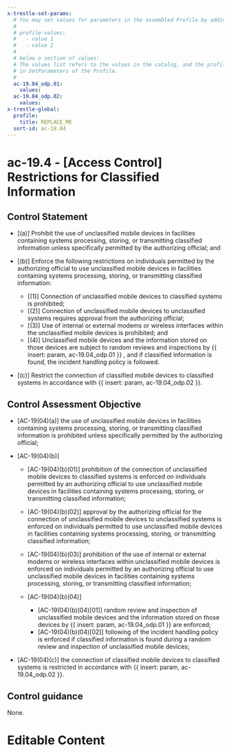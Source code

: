 ```yaml
---
x-trestle-set-params:
  # You may set values for parameters in the assembled Profile by adding
  #
  # profile-values:
  #   - value 1
  #   - value 2
  #
  # below a section of values:
  # The values list refers to the values in the catalog, and the profile-values represent values
  # in SetParameters of the Profile.
  #
  ac-19.04_odp.01:
    values:
  ac-19.04_odp.02:
    values:
x-trestle-global:
  profile:
    title: REPLACE_ME
  sort-id: ac-19.04
---
```


# ac-19.4 - \[Access Control\] Restrictions for Classified Information

## Control Statement

- \[(a)\] Prohibit the use of unclassified mobile devices in facilities containing systems processing, storing, or transmitting classified information unless specifically permitted by the authorizing official; and

- \[(b)\] Enforce the following restrictions on individuals permitted by the authorizing official to use unclassified mobile devices in facilities containing systems processing, storing, or transmitting classified information:

  - \[(1)\] Connection of unclassified mobile devices to classified systems is prohibited;
  - \[(2)\] Connection of unclassified mobile devices to unclassified systems requires approval from the authorizing official;
  - \[(3)\] Use of internal or external modems or wireless interfaces within the unclassified mobile devices is prohibited; and
  - \[(4)\] Unclassified mobile devices and the information stored on those devices are subject to random reviews and inspections by {{ insert: param, ac-19.04_odp.01 }} , and if classified information is found, the incident handling policy is followed.

- \[(c)\] Restrict the connection of classified mobile devices to classified systems in accordance with {{ insert: param, ac-19.04_odp.02 }}.

## Control Assessment Objective

- \[AC-19(04)(a)\] the use of unclassified mobile devices in facilities containing systems processing, storing, or transmitting classified information is prohibited unless specifically permitted by the authorizing official;

- \[AC-19(04)(b)\]

  - \[AC-19(04)(b)(01)\] prohibition of the connection of unclassified mobile devices to classified systems is enforced on individuals permitted by an authorizing official to use unclassified mobile devices in facilities containing systems processing, storing, or transmitting classified information;
  - \[AC-19(04)(b)(02)\] approval by the authorizing official for the connection of unclassified mobile devices to unclassified systems is enforced on individuals permitted to use unclassified mobile devices in facilities containing systems processing, storing, or transmitting classified information;
  - \[AC-19(04)(b)(03)\] prohibition of the use of internal or external modems or wireless interfaces within unclassified mobile devices is enforced on individuals permitted by an authorizing official to use unclassified mobile devices in facilities containing systems processing, storing, or transmitting classified information;
  - \[AC-19(04)(b)(04)\]

    - \[AC-19(04)(b)(04)[01]\] random review and inspection of unclassified mobile devices and the information stored on those devices by {{ insert: param, ac-19.04_odp.01 }} are enforced;
    - \[AC-19(04)(b)(04)[02]\] following of the incident handling policy is enforced if classified information is found during a random review and inspection of unclassified mobile devices;

- \[AC-19(04)(c)\] the connection of classified mobile devices to classified systems is restricted in accordance with {{ insert: param, ac-19.04_odp.02 }}.

## Control guidance

None.

# Editable Content

<!-- Make additions and edits below -->
<!-- The above represents the contents of the control as received by the profile, prior to additions. -->
<!-- If the profile makes additions to the control, they will appear below. -->
<!-- The above markdown may not be edited but you may edit the content below, and/or introduce new additions to be made by the profile. -->
<!-- If there is a yaml header at the top, parameter values may be edited. Use --set-parameters to incorporate the changes during assembly. -->
<!-- The content here will then replace what is in the profile for this control, after running profile-assemble. -->
<!-- The current profile has no added parts for this control, but you may add new ones here. -->
<!-- Each addition must have a heading either of the form ## Control my_addition_name -->
<!-- or ## Part a. (where the a. refers to one of the control statement labels.) -->
<!-- "## Control" parts are new parts added after the statement part. -->
<!-- "## Part" parts are new parts added into the top-level statement part with that label. -->
<!-- Subparts may be added with nested hash levels of the form ### My Subpart Name -->
<!-- underneath the parent ## Control or ## Part being added -->
<!-- See https://ibm.github.io/compliance-trestle/tutorials/ssp_profile_catalog_authoring/ssp_profile_catalog_authoring for guidance. -->
